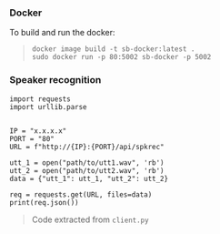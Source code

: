 ### Docker
To build and run the docker:  
> `docker image build -t sb-docker:latest .`  
> `sudo docker run -p 80:5002 sb-docker -p 5002`


### Speaker recognition
```
import requests
import urllib.parse


IP = "x.x.x.x"
PORT = "80"
URL = f"http://{IP}:{PORT}/api/spkrec"

utt_1 = open("path/to/utt1.wav", 'rb')
utt_2 = open("path/to/utt2.wav", 'rb')
data = {"utt_1": utt_1, "utt_2": utt_2}

req = requests.get(URL, files=data)
print(req.json())
```
> Code extracted from `client.py`

